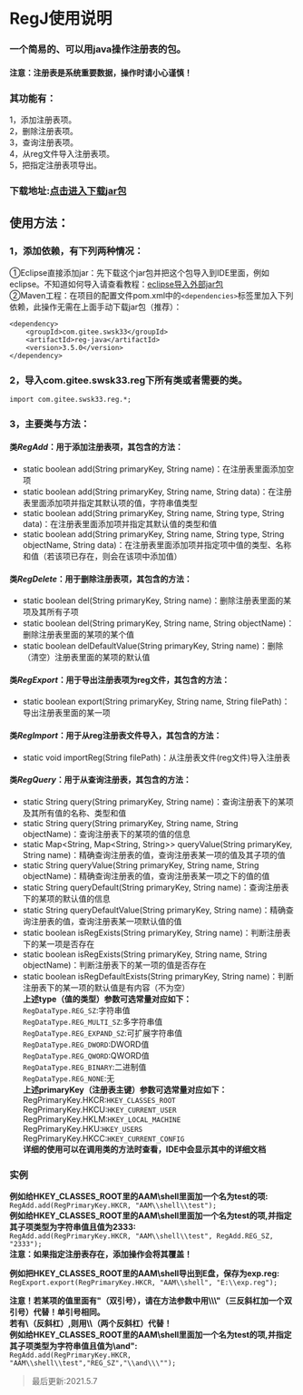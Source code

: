 # RegJ使用说明
### 一个简易的、可以用java操作注册表的包。
#### 注意：注册表是系统重要数据，操作时请小心谨慎！
### 其功能有：
1，添加注册表项。<br>
2，删除注册表项。<br>
3，查询注册表项。<br>
4，从reg文件导入注册表项。<br>
5，把指定注册表项导出。<br>
### 下载地址:[点击进入下载jar包](https://gitee.com/swsk33/RegJ/releases)
## 使用方法：
### 1，添加依赖，有下列两种情况：
①Eclipse直接添加jar：先下载这个jar包并把这个包导入到IDE里面，例如eclipse。不知道如何导入请查看教程：[eclipse导入外部jar包](https://blog.csdn.net/czbqoo01/article/details/72803450)<br>
②Maven工程：在项目的配置文件pom.xml中的```<dependencies>```标签里加入下列依赖，此操作无需在上面手动下载jar包（推荐）：<br>
```
<dependency>
    <groupId>com.gitee.swsk33</groupId>
    <artifactId>reg-java</artifactId>
    <version>3.5.0</version>
</dependency>
```
### 2，导入com.gitee.swsk33.reg下所有类或者需要的类。
```
import com.gitee.swsk33.reg.*;
```
### 3，主要类与方法：
#### 类*RegAdd*：用于添加注册表项，其包含的方法：
* static boolean add(String primaryKey, String name)：在注册表里面添加空项
* static boolean add(String primaryKey, String name, String data)：在注册表里面添加项并指定其默认项的值，字符串值类型
* static boolean add(String primaryKey, String name, String type, String data)：在注册表里面添加项并指定其默认值的类型和值
* static boolean add(String primaryKey, String name, String type, String objectName, String data)：在注册表里面添加项并指定项中值的类型、名称和值（若该项已存在，则会在该项中添加值）
#### 类*RegDelete*：用于删除注册表项，其包含的方法：
* static boolean del(String primaryKey, String name)：删除注册表里面的某项及其所有子项
* static boolean del(String primaryKey, String name, String objectName)：删除注册表里面的某项的某个值
* static boolean delDefaultValue(String primaryKey, String name)：删除（清空）注册表里面的某项的默认值
#### 类*RegExport*：用于导出注册表项为reg文件，其包含的方法：
* static boolean export(String primaryKey, String name, String filePath)：导出注册表里面的某一项
#### 类*RegImport*：用于从reg注册表文件导入，其包含的方法：
* static void importReg(String filePath)：从注册表文件(reg文件)导入注册表
#### 类*RegQuery*：用于从查询注册表，其包含的方法：
* static String query(String primaryKey, String name)：查询注册表下的某项及其所有值的名称、类型和值
* static String query(String primaryKey, String name, String objectName)：查询注册表下的某项的值的信息
* static Map<String, Map<String, String>> queryValue(String primaryKey, String name)：精确查询注册表的值，查询注册表某一项的值及其子项的值
* static String queryValue(String primaryKey, String name, String objectName)：精确查询注册表的值，查询注册表某一项之下的值的值
* static String queryDefault(String primaryKey, String name)：查询注册表下的某项的默认值的信息
* static String queryDefaultValue(String primaryKey, String name)：精确查询注册表的值，查询注册表某一项默认值的值
* static boolean isRegExists(String primaryKey, String name)：判断注册表下的某一项是否存在
* static boolean isRegExists(String primaryKey, String name, String objectName)：判断注册表下的某一项的值是否存在
* static boolean isRegDefaultExists(String primaryKey, String name)：判断注册表下的某一项的默认值是有内容（不为空）<br>
**上述type（值的类型）参数可选常量对应如下：**<br>
```RegDataType.REG_SZ```:字符串值<br>
```RegDataType.REG_MULTI_SZ```:多字符串值<br>
```RegDataType.REG_EXPAND_SZ```:可扩展字符串值<br>
```RegDataType.REG_DWORD```:DWORD值<br>
```RegDataType.REG_QWORD```:QWORD值<br>
```RegDataType.REG_BINARY```:二进制值<br>
```RegDataType.REG_NONE```:无<br>
**上述primaryKey（注册表主键）参数可选常量对应如下：**<br>
RegPrimaryKey.HKCR:```HKEY_CLASSES_ROOT```<br>
RegPrimaryKey.HKCU:```HKEY_CURRENT_USER```<br>
RegPrimaryKey.HKLM:```HKEY_LOCAL_MACHINE```<br>
RegPrimaryKey.HKU:```HKEY_USERS```<br>
RegPrimaryKey.HKCC:```HKEY_CURRENT_CONFIG```<br>
**详细的使用可以在调用类的方法时查看，IDE中会显示其中的详细文档**<br>
### 实例
**例如给HKEY_CLASSES_ROOT里的AAM\shell里面加一个名为test的项:**<br>
```RegAdd.add(RegPrimaryKey.HKCR, "AAM\\shell\\test");```<br>
**例如给HKEY_CLASSES_ROOT里的AAM\shell里面加一个名为test的项,并指定其子项类型为字符串值且值为2333:**<br>
```RegAdd.add(RegPrimaryKey.HKCR, "AAM\\shell\\test", RegAdd.REG_SZ, "2333");```<br>
**注意：如果指定注册表存在，添加操作会将其覆盖！**<br>

**例如把HKEY_CLASSES_ROOT里的AAM\shell导出到E盘，保存为exp.reg:**<br>
```RegExport.export(RegPrimaryKey.HKCR, "AAM\\shell", "E:\\exp.reg");```<br>

**注意！若某项的值里面有"（双引号），请在方法参数中用\\\\\\"（三反斜杠加一个双引号）代替！单引号相同。**<br>
**若有\（反斜杠）,则用\\\\（两个反斜杠）代替！**<br>
**例如给HKEY_CLASSES_ROOT里的AAM\shell里面加一个名为test的项,并指定其子项类型为字符串值且值为\and":**<br>
```RegAdd.add(RegPrimaryKey.HKCR, "AAM\\shell\\test","REG_SZ","\\and\\\"");```<br>
>最后更新:2021.5.7